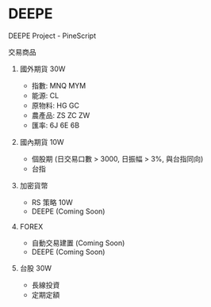# DEEPE
DEEPE Project - PineScript

交易商品

1. 國外期貨 30W
    * 指數: MNQ MYM
    * 能源: CL
    * 原物料: HG GC
    * 農產品: ZS ZC ZW
    * 匯率: 6J 6E 6B
    
2. 國內期貨 10W
    * 個股期 (日交易口數 > 3000, 日振幅 > 3%, 與台指同向)
    * 台指
    
3. 加密貨幣
    * RS 策略 10W
    * DEEPE (Coming Soon)
    
4. FOREX

    * 自動交易建置 (Coming Soon)
    * DEEPE (Coming Soon)
    
5. 台股 30W
    * 長線投資
    * 定期定額
